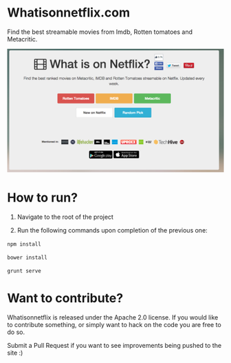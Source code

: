 # Whatisonnetflix.com

Find the best streamable movies from Imdb, Rotten tomatoes and Metacritic.


![alt](https://github.com/ltalhouarne/whatisonnetflix/blob/master/img/screenshot.png)

# How to run?

1) Navigate to the root of the project

2) Run the following commands upon completion of the previous one:

`npm install`

`bower install`

`grunt serve`

# Want to contribute?

Whatisonnetflix is released under the Apache 2.0 license. If you would like to contribute something, or simply want to hack on the code you are free to do so.

Submit a Pull Request if you want to see improvements being pushed to the site :)

